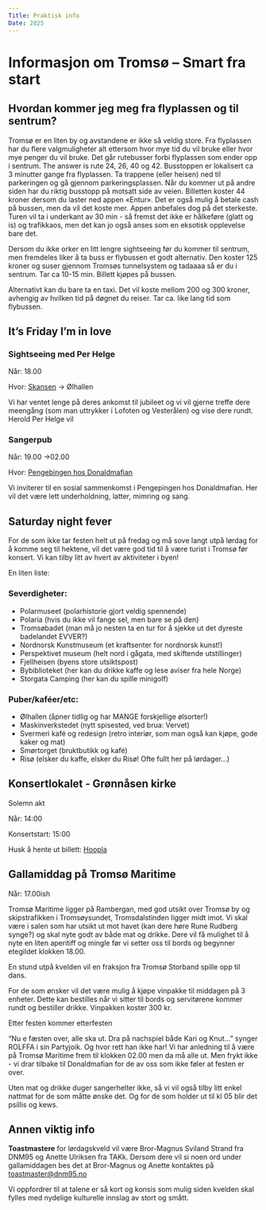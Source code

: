 ```yaml
---
Title: Praktisk info
Date: 2025
---
```

# Informasjon om Tromsø – Smart fra start
## Hvordan kommer jeg meg fra flyplassen og til sentrum?
Tromsø er en liten by og avstandene er ikke så veldig store. Fra flyplassen har du flere valgmuligheter alt ettersom hvor mye tid du vil bruke eller hvor mye penger du vil bruke. Det går rutebusser forbi flyplassen som ender opp i sentrum. The answer is rute 24, 26, 40 og 42. Busstoppen er lokalisert ca 3 minutter gange fra flyplassen. Ta trappene (eller heisen) ned til parkeringen og gå gjennom parkeringsplassen. Når du kommer ut på andre siden har du riktig busstopp på motsatt side av veien. Billetten koster 44 kroner dersom du laster ned appen «Entur». Det er også mulig å betale cash på bussen, men da vil det koste mer. Appen anbefales dog på det sterkeste. Turen vil ta i underkant av 30 min - så fremst det ikke er hålkeføre (glatt og is) og trafikkaos, men det kan jo også anses som en eksotisk opplevelse bare det.

Dersom du ikke orker en litt lengre sightseeing før du kommer til sentrum, men fremdeles liker å ta buss er flybussen et godt alternativ. Den koster 125 kroner og suser gjennom Tromsøs tunnelsystem og tadaaaa så er du i sentrum. Tar ca 10-15 min. Billett kjøpes på bussen.

Alternativt kan du bare ta en taxi. Det vil koste mellom 200 og 300 kroner, avhengig av hvilken tid på døgnet du reiser. Tar ca. like lang tid som flybussen. 

## It’s Friday I’m in love
### Sightseeing med Per Helge
Når: 18.00

Hvor: [Skansen](https://maps.app.goo.gl/B9YXSz1WfzjRY5Fw5) -> Ølhallen 

Vi har ventet lenge på deres ankomst til jubileet og vi vil gjerne treffe dere meengång (som man uttrykker i Lofoten og Vesterålen) og vise dere rundt. Herold Per Helge vil 
 
### Sangerpub
Når: 19.00 ->02.00

Hvor: [Pengebingen hos Donaldmafian](https://maps.app.goo.gl/DASFXWgBXrtXUjPP7)

Vi inviterer til en sosial sammenkomst i Pengepingen hos Donaldmafian. Her vil det være lett underholdning, latter, mimring og sang. 


## Saturday night fever
For de som ikke tar festen helt ut på fredag og må sove langt utpå lørdag for å komme seg til hektene, vil det være god tid til å være turist i Tromsø før konsert. Vi kan tilby litt av hvert av aktiviteter i byen! 

En liten liste:

### Severdigheter:
- Polarmuseet (polarhistorie gjort veldig spennende)
- Polaria (hvis du ikke vil fange sel, men bare se på den)
- Tromsøbadet (man må jo nesten ta en tur for å sjekke ut det dyreste badelandet EVVER?)
- Nordnorsk Kunstmuseum (et kraftsenter for nordnorsk kunst!)
- Perspektivet museum (helt nord i gågata, med skiftende utstillinger)
- Fjellheisen (byens store utsiktspost)
- Bybiblioteket (her kan du drikke kaffe og lese aviser fra hele Norge)
- Storgata Camping (her kan du spille minigolf)


### Puber/kaféer/etc:
- Ølhallen (åpner tidlig og har MANGE forskjellige ølsorter!)
- Maskinverkstedet (nytt spisested, ved brua: Vervet)
- Svermeri kafé og redesign (retro interiør, som man også kan kjøpe, gode kaker og mat)
- Smørtorget (bruktbutikk og kafé)
- Risø (elsker du kaffe, elsker du Risø! Ofte fullt her på lørdager…)



## Konsertlokalet - Grønnåsen kirke 


Solemn akt

Når: 14:00 


Konsertstart: 15:00

Husk å hente ut billett: [Hoopla](https://tromso-akademiske-kvinnekor.hoopla.no/event/jubileumskonsert2025/)

## Gallamiddag på Tromsø Maritime
Når: 17.00ish

Tromsø Maritime ligger på Rambergan, med god utsikt over Tromsø by og skipstrafikken i Tromsøysundet, Tromsdalstinden ligger midt imot. Vi skal være i salen som har utsikt ut mot havet (kan dere høre Rune Rudberg synge?) og skal nyte godt av både mat og drikke. Dere vil få mulighet til å nyte en liten aperitiff og mingle før vi setter oss til bords og begynner etegildet klokken 18.00. 

En stund utpå kvelden vil en fraksjon fra Tromsø Storband spille opp til dans.

For de som ønsker vil det være mulig å kjøpe vinpakke til middagen på 3 enheter. Dette kan bestilles når vi sitter til bords og servitørene kommer rundt og bestiller drikke. Vinpakken koster 300 kr. 

Etter festen kommer etterfesten

“Nu e fæsten over, alle ska ut. Dra på nachspiel både Kari og Knut…” synger ROLFFA i sin Partyjoik. Og hvor rett han ikke har! Vi har anledning til å være på Tromsø Maritime frem til klokken 02.00 men da må alle ut. Men frykt ikke - vi drar tilbake til Donaldmafian for de av oss som ikke føler at festen er over. 

Uten mat og drikke duger sangerhelter ikke, så vi vil også tilby litt enkel nattmat for de som måtte ønske det. Og for de som holder ut til kl 05 blir det psillis og kews. 


## Annen viktig info
**Toastmastere** for lørdagskveld vil være Bror-Magnus Sviland Strand fra DNM95 og Anette Ulriksen fra TAKk. Dersom dere vil si noen ord under gallamiddagen bes det at Bror-Magnus og Anette kontaktes på toastmaster@dnm95.no

Vi oppfordrer til at talene er så kort og konsis som mulig siden kvelden skal fylles med nydelige kulturelle innslag av stort og smått.  

 
